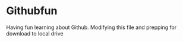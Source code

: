 # Githubfun
Having fun learning about Github.
Modifying this file and prepping for download to local drive
